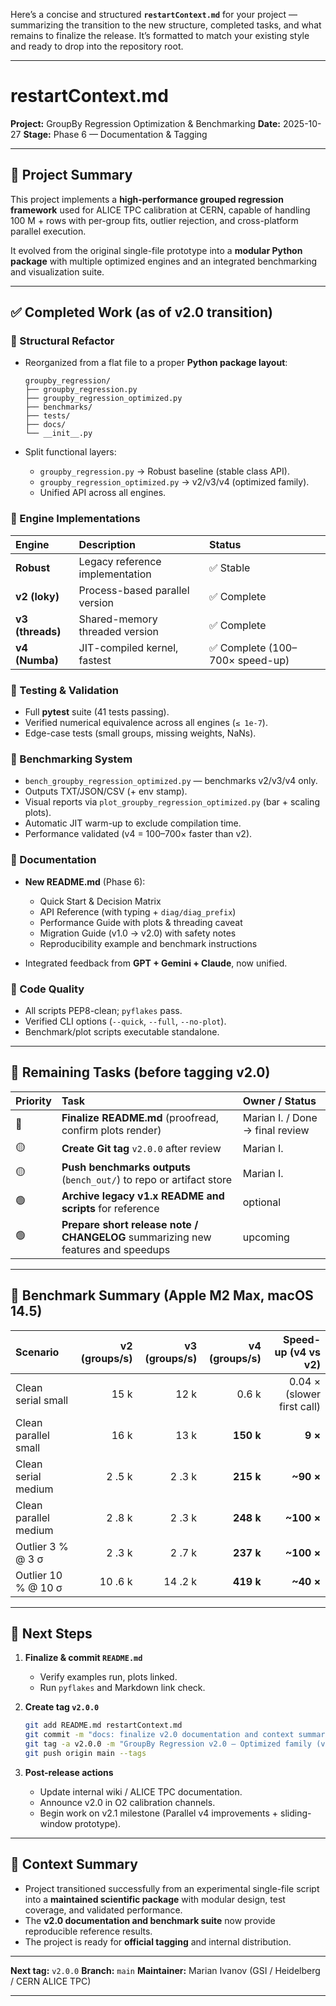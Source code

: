 Here’s a concise and structured **`restartContext.md`** for your project — summarizing the transition to the new structure, completed tasks, and what remains to finalize the release.
It’s formatted to match your existing style and ready to drop into the repository root.

---

# restartContext.md

**Project:** GroupBy Regression Optimization & Benchmarking
**Date:** 2025-10-27
**Stage:** Phase 6 — Documentation & Tagging

---

## 🧩 Project Summary

This project implements a **high-performance grouped regression framework** used for ALICE TPC calibration at CERN, capable of handling 100 M + rows with per-group fits, outlier rejection, and cross-platform parallel execution.

It evolved from the original single-file prototype into a **modular Python package** with multiple optimized engines and an integrated benchmarking and visualization suite.

---

## ✅ Completed Work (as of v2.0 transition)

### 🔹 Structural Refactor

* Reorganized from a flat file to a proper **Python package layout**:

  ```
  groupby_regression/
  ├── groupby_regression.py
  ├── groupby_regression_optimized.py
  ├── benchmarks/
  ├── tests/
  ├── docs/
  └── __init__.py
  ```
* Split functional layers:

    * `groupby_regression.py` → Robust baseline (stable class API).
    * `groupby_regression_optimized.py` → v2/v3/v4 (optimized family).
    * Unified API across all engines.

### 🔹 Engine Implementations

| Engine           | Description                     | Status                         |
| :--------------- | :------------------------------ | :----------------------------- |
| **Robust**       | Legacy reference implementation | ✅ Stable                       |
| **v2 (loky)**    | Process-based parallel version  | ✅ Complete                     |
| **v3 (threads)** | Shared-memory threaded version  | ✅ Complete                     |
| **v4 (Numba)**   | JIT-compiled kernel, fastest    | ✅ Complete (100–700× speed-up) |

### 🔹 Testing & Validation

* Full **pytest** suite (41 tests passing).
* Verified numerical equivalence across all engines (`≤ 1e-7`).
* Edge-case tests (small groups, missing weights, NaNs).

### 🔹 Benchmarking System

* `bench_groupby_regression_optimized.py` — benchmarks v2/v3/v4 only.
* Outputs TXT/JSON/CSV (+ env stamp).
* Visual reports via `plot_groupby_regression_optimized.py` (bar + scaling plots).
* Automatic JIT warm-up to exclude compilation time.
* Performance validated (v4 = 100–700× faster than v2).

### 🔹 Documentation

* **New README.md** (Phase 6):

    * Quick Start & Decision Matrix
    * API Reference (with typing + `diag/diag_prefix`)
    * Performance Guide with plots & threading caveat
    * Migration Guide (v1.0 → v2.0) with safety notes
    * Reproducibility example and benchmark instructions
* Integrated feedback from **GPT + Gemini + Claude**, now unified.

### 🔹 Code Quality

* All scripts PEP8-clean; `pyflakes` pass.
* Verified CLI options (`--quick`, `--full`, `--no-plot`).
* Benchmark/plot scripts executable standalone.

---

## 🧭 Remaining Tasks (before tagging v2.0)

| Priority | Task                                                                             | Owner / Status                  |
| :------- | :------------------------------------------------------------------------------- | :------------------------------ |
| 🔴       | **Finalize README.md** (proofread, confirm plots render)                         | Marian I. / Done → final review |
| 🟡       | **Create Git tag** `v2.0.0` after review                                         | Marian I.                       |
| 🟡       | **Push benchmarks outputs** (`bench_out/`) to repo or artifact store             | Marian I.                       |
| 🟢       | **Archive legacy v1.x README and scripts** for reference                         | optional                        |
| 🟢       | **Prepare short release note / CHANGELOG** summarizing new features and speedups | upcoming                        |

---

## 🧮 Benchmark Summary (Apple M2 Max, macOS 14.5)

| Scenario              | v2 (groups/s) | v3 (groups/s) | v4 (groups/s) |        Speed-up (v4 vs v2) |
| :-------------------- | ------------: | ------------: | ------------: | -------------------------: |
| Clean serial small    |          15 k |          12 k |         0.6 k | 0.04 × (slower first call) |
| Clean parallel small  |          16 k |          13 k |     **150 k** |                    **9 ×** |
| Clean serial medium   |        2 .5 k |        2 .3 k |     **215 k** |                  **~90 ×** |
| Clean parallel medium |        2 .8 k |        2 .3 k |     **248 k** |                 **~100 ×** |
| Outlier 3 % @ 3 σ     |        2 .3 k |        2 .7 k |     **237 k** |                 **~100 ×** |
| Outlier 10 % @ 10 σ   |       10 .6 k |       14 .2 k |     **419 k** |                  **~40 ×** |

---

## 🧾 Next Steps

1. **Finalize & commit `README.md`**

    * Verify examples run, plots linked.
    * Run `pyflakes` and Markdown link check.

2. **Create tag `v2.0.0`**

   ```bash
   git add README.md restartContext.md
   git commit -m "docs: finalize v2.0 documentation and context summary"
   git tag -a v2.0.0 -m "GroupBy Regression v2.0 – Optimized family (v2/v3/v4) + benchmarks + docs"
   git push origin main --tags
   ```

3. **Post-release actions**

    * Update internal wiki / ALICE TPC documentation.
    * Announce v2.0 in O2 calibration channels.
    * Begin work on v2.1 milestone (Parallel v4 improvements + sliding-window prototype).

---

## 🧱 Context Summary

* Project transitioned successfully from an experimental single-file script into a **maintained scientific package** with modular design, test coverage, and validated performance.
* The **v2.0 documentation and benchmark suite** now provide reproducible reference results.
* The project is ready for **official tagging** and internal distribution.

---

**Next tag:** `v2.0.0`
**Branch:** `main`
**Maintainer:** Marian Ivanov (GSI / Heidelberg / CERN ALICE TPC)

---
